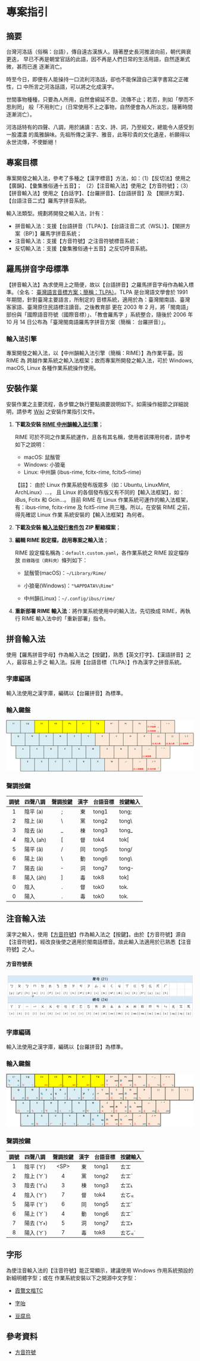 # 專案指引

## 摘要

台灣河洛話（俗稱：台語），傳自遠古漢族人。隨著歷史長河推波向前，朝代興衰更迭，
早已不再是朝堂官話的此語，因不再是人們日常的生活用語，自然逐漸式微，甚而已進
逐漸消亡。

時至今日，即便有人能操持一口流利河洛話，卻也不能保證自己漢字書寫之正確性，口
中所言之河洛話語，可以將之化成漢字。

世間事物種種，只要為人所用，自然會綿延不息、流傳不止；若否，則如「學而不思則罔」
般「不用則亡」（日常使用不上之事物，自然便會為人所淡忘，隨著時間逐漸消亡）。

河洛話特有的四聲、八調，用於誦讀：古文、詩、詞，乃至經文，總能令人感受到一股濃濃
的風雅韻味。先祖所傳之漢字、雅音，此等珍貴的文化遺産，祈願得以永世流傳，不使斷絕！

## 專案目標

專案開發之輸入法，參考了多種之【漢字標音】方法，如：（1）【反切法】使用之【廣韻】、【彙集雅俗通十五音】；
（2）【注音輸入法】使用之【方音符號】；（3）【拼音輸入法】使用之【白話字】、【台羅拼音】、【台語拼音】及
【閩拼方案】、【台語注音二式】羅馬字拼音系統。

輸入法類型。規劃將開發之輸入法，計有：

- 拼音輸入法：支援【台語拼音（TLPA）】、【台語注音二式（WSL）】、【閩拼方案（BP）】羅馬字拼音系統；
- 注音輸入法：支援【方音符號】之注音符號標音系統；
- 反切輸入法：支援【彙集雅俗通十五音】之反切呼音系統。

## 羅馬拼音字母標準

【拼音輸入法】為求使用上之簡便，故以【台語拼音】之羅馬拼音字母作為輸入標準。（全名：
[臺灣語言音標方案；簡稱：TLPA）](https://zh.wikipedia.org/zh-tw/%E8%87%BA%E7%81%A3%E8%AA%9E%E8%A8%80%E9%9F%B3%E6%A8%99%E6%96%B9%E6%A1%88)。TLPA 是台灣語文學會於 1991 年期間，針對臺灣主要語言，所制定的
音標系統，適用於為：臺灣閩南語、臺灣客家語、臺灣原住民語標注讀音。之後教育部
更在 2003 年 2 月，將「閩南語」部份與「國際語音符號（國際音標）」、「教會羅馬字
」系統整合，隨後於 2006 年 10 月 14 日公布為「臺灣閩南語羅馬字拼音方案（簡稱：
台羅拼音）」。

### 輸入法引擎

專案開發之輸入法，以【中州韻輸入法引擎（簡稱：RIME）】為作業平臺。因 RIME 為
跨越作業系統之輸入法框架；故而專案所開發之輸入法，可於 Windows, macOS, Linux
各種作業系統操作使用。

## 安裝作業

安裝作業之主要流程，各步驟之執行要點摘要說明如下。如需操作細節之詳細說明，請參考
[Wiki](https://github.com/AlanJui/rime-tlpa/wiki) 之安裝作業指引文件。

1. **下載及安裝 [RIME 中州韻輸入法引擎](http://rime.im)**；

   RIME 可於不同之作業系統運作，且各有其名稱，使用者該擇用何者，請參考如下之說明：

   - macOS: 鼠鬚管
   - Windows: 小狼毫
   - Linux: 中州韻 (ibus-rime, fcitx-rime, fcitx5-rime)

   【註】： 由於 Linux 作業系統發布版眾多（如：Ubuntu, LinuxMint, ArchLinux）...，
            且 Linux 的各個發布版又有不同的【輸入法框架】，如：iBus, Fcitx 和 Gcin...。
            目前 RIME 在 Linux 作業系統可運作的輸入法框架，有：ibus-rime, fcitx-rime
            及 fcit5-rime 共三種。所以，在安裝 RIME 之前，得先確認 Linux 作業
            系統安裝的【輸入法框架】為何者。

2. **下載及安裝 [輸入法發行套件包](https://github.com/AlanJui/rime-taigi/releases)
ZIP 壓縮檔案**；

3. **編輯 RIME 設定檔，啟用專案之輸入法**；

   RIME 設定檔名稱為：`default.custom.yaml`，各作業系統之 RIME 設定檔存放
   `目錄路徑（資料夾）`條列如下：

   - 鼠鬚管(macOS)：`~/Library/Rime/`

   - 小狼毫(Windows)：`"%APPDATA%\Rime"`

   - 中州韻(Linux)：`~/.config/ibus/rime/`

4. **重新部署 RIME 輸入法**：將作業系統使用中的輸入法，先切換成 RIME，再執行 RIME
   輸入法中的「重新部署」指令。

## 拼音輸入法

使用【羅馬拼音字母】作為輸入法之【按鍵】，熟悉【英文打字】、【漢語拼音】之人，最容易上手之
輸入法。採用【台語音標（TLPA）】作為漢字之拼音系統。

### 字庫編碼

輸入法使用之漢字庫，編碼以【台羅拼音】為標準。

### 輸入鍵盤

![聲調鍵盤](./docs/static/img/ping_im_gian_buann.png)

### 聲調按鍵

| 調號 | 四聲八調   | 聲調按鍵 | 漢字 | 台語音標 | 按鍵輸入 |
| :--: | :--------- | :------: | :--: | :------- | :------- |
| 1    | 陰平 (a)   | ;        |  東  |  tong1   | tong;    |
| 2    | 陰上 (á)   | \        |  黨  |  tong2   | tong\\   |
| 3    | 陰去 (à)   | _        |  棟  |  tong3   | tong_    |
| 4    | 陰入 (ah)  | [        |  督  |  tok4    | tok[     |
| 5    | 陽平 (â)   | /        |  同  |  tong5   | tong/    |
| 6    | 陽上 (ǎ)   | \        |  動  |  tong6   | tong\\   |
| 7    | 陽去 (ā)   | -        |  洞  |  tong7   | tong-    |
| 8    | 陽入 (a̍h) | ]         |  毒  |  tok8    | tok]     |
| 0    | 陰入       | .        |  督  |  tok0    | tok.     |
| 0    | 陽入       | .        |  毒  |  tok0    | tok.     |


## 注音輸入法

漢字之輸入，使用【[方音符號](https://zh.wikipedia.org/zh-tw/%E8%87%BA%E7%81%A3%E6%96%B9%E9%9F%B3%E7%AC%A6%E8%99%9F)】作為輸入法之【按鍵】。由於【方音符號】源自
【注音符號】，經改良後使之適用於閩南話標音。故此輸入法適用於已熟悉【注音符號】之人。

#### 方音符號表

![方音符號表](./docs/static/img/zu_im_hong_im.png)

### 字庫編碼

輸入法使用之漢字庫，編碼以【台羅拼音】為標準。

### 輸入鍵盤

![方音符號鍵盤](./docs/static/img/hong_im_gian_buann.png)

### 聲調按鍵

| 調號 | 四聲八調   | 聲調按鍵 | 漢字 | 台語音標 | 按鍵輸入 |
| :--: | :--------- | :------: | :--: | :------- | :------- |
| 1    | 陰平 (ㄚ) | \<SP\>   |  東  |  tong1   |ㄊㆲ     |
| 2    | 陰上 (ㄚˋ) | 4        |  黨  |  tong2   |ㄊㆲˋ     |
| 3    | 陰去 (ㄚ˪) | 3        |  棟  |  tong3   |ㄊㆲ˪     |
| 4    | 陰入 (ㄚ˙) | 7        |  督  |  tok4    |ㄊㆦㆻ    |
| 5    | 陽平 (ㄚˊ) | 6        |  同  |  tong5   |ㄊㆲˊ     |
| 6    | 陽上 (ㄚˋ) | 4        |  動  |  tong6   |ㄊㆲˋ     |
| 7    | 陽去 (ㄚ˫) | 5        |  洞  |  tong7   |ㄊㆲ˫     |
| 8    | 陽入 (ㄚ˙) | 7        |  毒  |  tok8    |ㄊㆦㆻ˙   |



## 字形

為使注音輸入法的【注音符號】能正常顯示，建議使用 Windows 作用系統預設的新細明體字型；或在
作業系統安裝以下之開源中文字型：

- [霞鶩文楷TC](https://github.com/lxgw/LxgwWenkaiTC)

- [字咍](https://github.com/ButTaiwan/taigivs/releases)

- [豆腐烏](https://github.com/glll4678/tshiuthau)


## 參考資料

- [方音符號](https://zh.wikipedia.org/zh-tw/%E8%87%BA%E7%81%A3%E6%96%B9%E9%9F%B3%E7%AC%A6%E8%99%9F)
